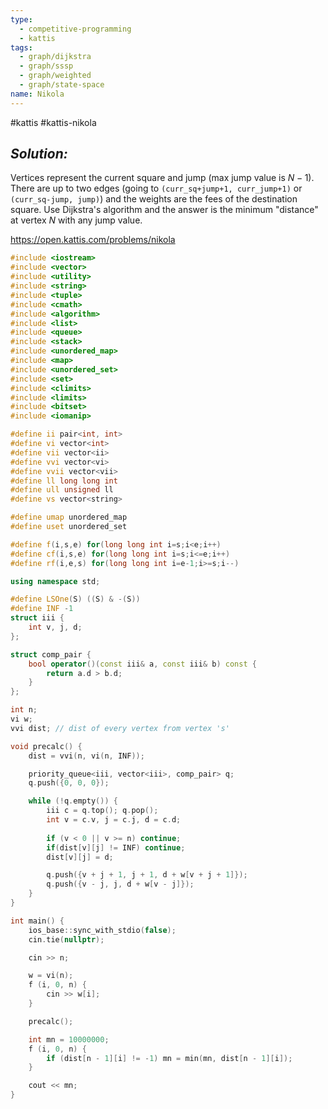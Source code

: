 ```yaml
---
type:
  - competitive-programming
  - kattis
tags:
  - graph/dijkstra
  - graph/sssp
  - graph/weighted
  - graph/state-space
name: Nikola
---
```

#kattis #kattis-nikola

## _Solution:_
Vertices represent the current square and jump (max jump value is $N-1$). There are up to two edges (going to `(curr_sq+jump+1, curr_jump+1)` or `(curr_sq-jump, jump)`) and the weights are the fees of the destination square. Use Dijkstra's algorithm and the answer is the minimum "distance" at vertex $N$ with any jump value.

https://open.kattis.com/problems/nikola
```cpp
#include <iostream>
#include <vector>
#include <utility>
#include <string>
#include <tuple>
#include <cmath>
#include <algorithm>
#include <list>
#include <queue>
#include <stack>
#include <unordered_map>
#include <map>
#include <unordered_set>
#include <set>
#include <climits>
#include <limits>
#include <bitset>
#include <iomanip>

#define ii pair<int, int>
#define vi vector<int>
#define vii vector<ii>
#define vvi vector<vi>
#define vvii vector<vii>
#define ll long long int
#define ull unsigned ll
#define vs vector<string>

#define umap unordered_map
#define uset unordered_set

#define f(i,s,e) for(long long int i=s;i<e;i++)
#define cf(i,s,e) for(long long int i=s;i<=e;i++)
#define rf(i,e,s) for(long long int i=e-1;i>=s;i--)

using namespace std;

#define LSOne(S) ((S) & -(S))
#define INF -1
struct iii {
    int v, j, d;
};

struct comp_pair {
    bool operator()(const iii& a, const iii& b) const {
        return a.d > b.d;
    }
};

int n;
vi w;
vvi dist; // dist of every vertex from vertex 's'

void precalc() {
    dist = vvi(n, vi(n, INF));

    priority_queue<iii, vector<iii>, comp_pair> q;
    q.push({0, 0, 0});

    while (!q.empty()) {
        iii c = q.top(); q.pop();
        int v = c.v, j = c.j, d = c.d;
        
        if (v < 0 || v >= n) continue;
        if(dist[v][j] != INF) continue;
        dist[v][j] = d;

        q.push({v + j + 1, j + 1, d + w[v + j + 1]});
        q.push({v - j, j, d + w[v - j]});
    }
}

int main() {
    ios_base::sync_with_stdio(false);
    cin.tie(nullptr);

    cin >> n;

    w = vi(n);
    f (i, 0, n) {
        cin >> w[i];
    }

    precalc();

    int mn = 10000000;
    f (i, 0, n) {
        if (dist[n - 1][i] != -1) mn = min(mn, dist[n - 1][i]);
    }

    cout << mn;
}
```